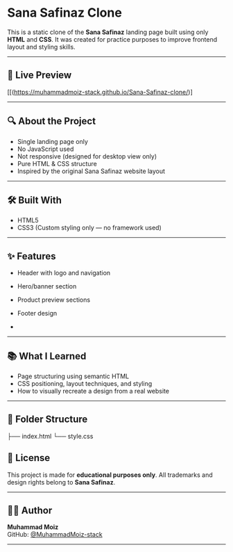 # Sana Safinaz Clone

This is a static clone of the **Sana Safinaz** landing page built using only **HTML** and **CSS**. It was created for practice purposes to improve frontend layout and styling skills.

---
## 🚀 Live Preview

[[(https://muhammadmoiz-stack.github.io/Sana-Safinaz-clone/)]

---

## 🔍 About the Project

- Single landing page only  
- No JavaScript used  
- Not responsive (designed for desktop view only)  
- Pure HTML & CSS structure  
- Inspired by the original Sana Safinaz website layout

---

## 🛠️ Built With

- HTML5  
- CSS3 (Custom styling only — no framework used)

---

## ✨ Features

- Header with logo and navigation  
- Hero/banner section  
- Product preview sections  
- Footer design

- 
---

## 📚 What I Learned

- Page structuring using semantic HTML  
- CSS positioning, layout techniques, and styling  
- How to visually recreate a design from a real website

---

## 📂 Folder Structure
├── index.html
└── style.css


## 📄 License

This project is made for **educational purposes only**. All trademarks and design rights belong to **Sana Safinaz**.

---

## 🙋‍♂️ Author

**Muhammad Moiz**  
GitHub: [@MuhammadMoiz-stack](https://github.com/MuhammadMoiz-stack)

---


